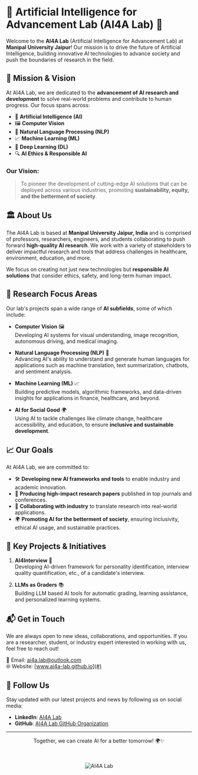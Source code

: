 # 🌟 Artificial Intelligence for Advancement Lab (AI4A Lab) 🌟
Welcome to the **AI4A Lab** (Artificial Intelligence for Advancement Lab) at **Manipal University Jaipur**! Our mission is to drive the future of Artificial Intelligence, building innovative AI technologies to advance society and push the boundaries of research in the field. 

## 🎯 Mission & Vision
At AI4A Lab, we are dedicated to the **advancement of AI research and development** to solve real-world problems and contribute to human progress. Our focus spans across:
- 🤖 **Artificial Intelligence (AI)**
- 🖼️ **Computer Vision**
- 🧠 **Natural Language Processing (NLP)**
- 📈 **Machine Learning (ML)**
- 🧬 **Deep Learning (DL)**
- 🔍 **AI Ethics & Responsible AI**

### Our Vision:  
> To pioneer the development of cutting-edge AI solutions that can be deployed across various industries, promoting **sustainability, equity, and the betterment of society**.


## 🏛️ About Us
The AI4A Lab is based at **Manipal University Jaipur, India** and is comprised of professors, researchers, engineers, and students collaborating to push forward **high-quality AI research**. We work with a variety of stakeholders to deliver impactful research and tools that address challenges in healthcare, environment, education, and more. 

We focus on creating not just new technologies but **responsible AI solutions** that consider ethics, safety, and long-term human impact.


## 🔬 Research Focus Areas
Our lab's projects span a wide range of **AI subfields**, some of which include:

- **Computer Vision** 🖼️  
  Developing AI systems for visual understanding, image recognition, autonomous driving, and medical imaging.
  
- **Natural Language Processing (NLP)** 🧠  
  Advancing AI's ability to understand and generate human languages for applications such as machine translation, text summarization, chatbots, and sentiment analysis.
  
- **Machine Learning (ML)** 📈  
  Building predictive models, algorithmic frameworks, and data-driven insights for applications in finance, healthcare, and beyond.
  
- **AI for Social Good** 🌍  
  Using AI to tackle challenges like climate change, healthcare accessibility, and education, to ensure **inclusive and sustainable development**.


## 📈 Our Goals
At AI4A Lab, we are committed to:

- 🛠️ **Developing new AI frameworks and tools** to enable industry and academic innovation.
- 📝 **Producing high-impact research papers** published in top journals and conferences.
- 🤝 **Collaborating with industry** to translate research into real-world applications.
- 🌍 **Promoting AI for the betterment of society**, ensuring inclusivity, ethical AI usage, and sustainable practices.


## 🚀 Key Projects & Initiatives
1. **AI4Interview** 🏥  
   Developing AI-driven framework for personality identification, interview quality quantification, etc., of a candidate's interview.

2. **LLMs as Graders** 📚  
   Building LLM based AI tools for automatic grading, learning assistance, and personalized learning systems.

<!--
---

## 📚 Publications & Achievements
Our lab's research is regularly published in **top-tier international journals** and conferences. Recent accomplishments include:
- **Best Paper Award** at ICML 2023 🏆
- **Top 10 Paper** in Computer Vision at CVPR 2023 📜
- **AI Ethics Research Grant** from [Global AI Consortium] in 2024 🌍

You can browse our full list of publications [here](#).

---

## 🛠️ Tools & Software
We develop and maintain open-source libraries and software tools to enable AI research and applications. Some of our flagship tools include:
- **VisionNet**: An open-source library for computer vision research.
- **NLPToolkit**: A set of tools for NLP development and benchmarking.

Explore our GitHub repositories for code and collaboration opportunities!

---


## 🤝 Collaborations & Partnerships
At AI4A Lab, we believe in **collaborative research** and **cross-disciplinary partnerships**. We work with:
- 🌐 **Global universities and research institutions** to advance AI research.
- 🏢 **Industry leaders** in tech, healthcare, and education for real-world impact.
- 💡 **Startups and innovation hubs** for fostering the next generation of AI technologies.

---
-->

## 📬 Get in Touch
We are always open to new ideas, collaborations, and opportunities. If you are a researcher, student, or industry expert interested in working with us, feel free to reach out!

📧 Email: [ai4a.lab@outlook.com](mailto:ai4a.lab@outlook.com)  
🌐 Website: [www.ai4a-lab.github.io](#)

## 📱 Follow Us
Stay updated with our latest projects and news by following us on social media:  
- **LinkedIn**: [AI4A Lab](#)  
- **GitHub**: [AI4A Lab GitHub Organization](https://github.com/AI4A-lab)

---

<p align="center">Together, we can create AI for a better tomorrow! 🌍✨</p>

<br/>
<p align="center"> <img src="https://komarev.com/ghpvc/?username=AI4A-lab&label=Page+Views&color=blue&style=for-the-badge" alt="AI4A Lab" /> </p>
